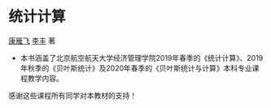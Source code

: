 # 统计计算

[康雁飞](https://yanfei.site/) [李丰](http://feng.li/) 著

- 本书涵盖了北京航空航天大学经济管理学院2019年春季的《统计计算》、2019年秋季的《贝叶斯统计》及2020年春季的《贝叶斯统计与计算》本科专业课程教学内容。

感谢这些课程所有同学对本教材的支持！
